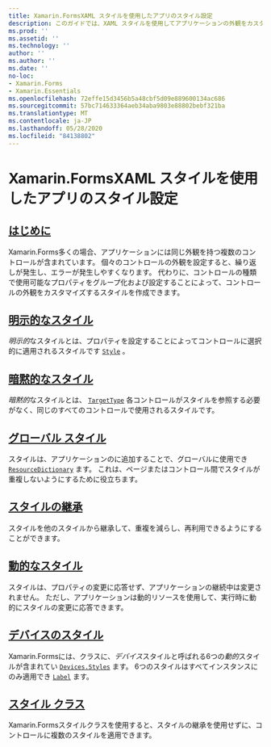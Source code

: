 ```yaml
---
title: Xamarin.FormsXAML スタイルを使用したアプリのスタイル設定
description: このガイドでは、XAML スタイルを使用してアプリケーションの外観をカスタマイズする方法について説明 Xamarin.Forms します。
ms.prod: ''
ms.assetid: ''
ms.technology: ''
author: ''
ms.author: ''
ms.date: ''
no-loc:
- Xamarin.Forms
- Xamarin.Essentials
ms.openlocfilehash: 72effe15d3456b5a48cbf5d09e889600134ac686
ms.sourcegitcommit: 57bc714633364aeb34aba9803e88802bebf321ba
ms.translationtype: MT
ms.contentlocale: ja-JP
ms.lasthandoff: 05/28/2020
ms.locfileid: "84138802"
---
```

# <a name="styling-xamarinforms-apps-using-xaml-styles"></a>Xamarin.FormsXAML スタイルを使用したアプリのスタイル設定

## <a name="introduction"></a>[はじめに](introduction.md)

Xamarin.Forms多くの場合、アプリケーションには同じ外観を持つ複数のコントロールが含まれています。 個々のコントロールの外観を設定すると、繰り返しが発生し、エラーが発生しやすくなります。 代わりに、コントロールの種類で使用可能なプロパティをグループ化および設定することによって、コントロールの外観をカスタマイズするスタイルを作成できます。

## <a name="explicit-styles"></a>[明示的なスタイル](explicit.md)

*明示的*なスタイルとは、プロパティを設定することによってコントロールに選択的に適用されるスタイルです [`Style`](xref:Xamarin.Forms.NavigableElement.Style) 。

## <a name="implicit-styles"></a>[暗黙的なスタイル](implicit.md)

*暗黙的*なスタイルとは、 [`TargetType`](xref:Xamarin.Forms.Style.TargetType) 各コントロールがスタイルを参照する必要がなく、同じのすべてのコントロールで使用されるスタイルです。

## <a name="global-styles"></a>[グローバル スタイル](application.md)

スタイルは、アプリケーションのに追加することで、グローバルに使用でき [`ResourceDictionary`](xref:Xamarin.Forms.ResourceDictionary) ます。 これは、ページまたはコントロール間でスタイルが重複しないようにするために役立ちます。

## <a name="style-inheritance"></a>[スタイルの継承](inheritance.md)

スタイルを他のスタイルから継承して、重複を減らし、再利用できるようにすることができます。

## <a name="dynamic-styles"></a>[動的なスタイル](dynamic.md)

スタイルは、プロパティの変更に応答せず、アプリケーションの継続中は変更されません。 ただし、アプリケーションは動的リソースを使用して、実行時に動的にスタイルの変更に応答できます。

## <a name="device-styles"></a>[デバイスのスタイル](device.md)

Xamarin.Formsには、クラスに、*デバイス*スタイルと呼ばれる6つの*動的*スタイルが含まれてい [`Devices.Styles`](xref:Xamarin.Forms.Device.Styles) ます。 6つのスタイルはすべてインスタンスにのみ適用でき [`Label`](xref:Xamarin.Forms.Label) ます。

## <a name="style-classes"></a>[スタイル クラス](style-class.md)

Xamarin.Formsスタイルクラスを使用すると、スタイルの継承を使用せずに、コントロールに複数のスタイルを適用できます。

